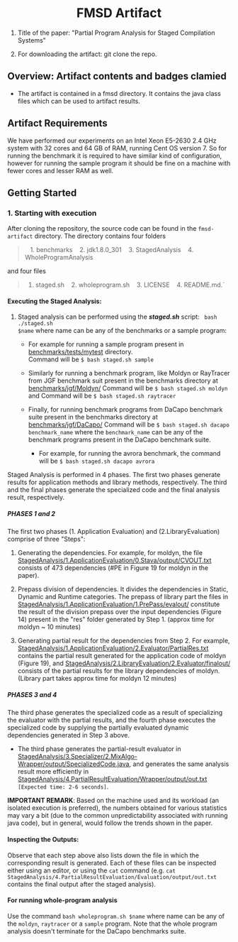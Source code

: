 
## <h1 align="center"> FMSD Artifact

1. Title of the paper: "Partial Program Analysis for Staged
Compilation Systems"

2. For downloading the artifact: git clone the repo.

## Overview: Artifact contents and badges clamied

* The artifact is contained in a fmsd directory. It contains the java class files which can be used to artifact results.

  
## Artifact Requirements

We have performed our experiments on an Intel Xeon E5-2630 2.4 GHz system with 32 cores and 64 GB of RAM, running Cent OS version 7.
So for running the benchmark it is required to have similar kind of configuration, however for running the sample program it should be fine on a machine with fewer cores and lesser RAM as well.

## Getting Started

###	 1. Starting with execution 

After cloning the repository, the source code can be found in the `fmsd-artifact` directory. The directory contains four folders 
> &nbsp;&nbsp; 1. benchmarks   &nbsp;&nbsp; 2. jdk1.8.0_301 &nbsp;&nbsp; 3. StagedAnalysis &nbsp;&nbsp; 4. WholeProgramAnalysis

and four files 
> 1. staged.sh &nbsp;&nbsp; 2. wholeprogram.sh &nbsp;&nbsp; 3. LICENSE &nbsp;&nbsp; 4. README.md.` 

#### Executing the Staged Analysis:

1. Staged analysis can be performed using the ***staged.sh*** script:
	  <code> bash ./staged.sh $name</code> where name can be any of the benchmarks or a sample program:

   * For example for running a sample program present in [benchmarks/tests/mytest](benchmarks/tests/mytest) directory.  
	Command will be `$ bash staged.sh sample`

   * Similarly for running a benchmark program, like Moldyn or RayTracer from JGF benchmark suit present in the benchmarks directory at [benchmarks/jgf/Moldyn/](benchmarks/jgf/Moldyn/)
    Command will be `$ bash staged.sh moldyn` and Command will be `$ bash staged.sh raytracer`

   * Finally, for running benchmark programs from DaCapo benchmark suite present in the benchmarks directory at [benchmarks/jgf/DaCapo/](benchmarks/dacapo/)
	 Command will be `$ bash staged.sh dacapo benchmark_name` where the `benchmark_name` can be any of the benchmark programs present in the DaCapo benchmark suite.
     * For example, for running the avrora benchmark, the command will be `$ bash staged.sh dacapo avrora`
   
Staged Analysis is performed in 4 phases. The first two phases generate results for application methods and library methods, respectively. The third and the final phases generate the specialized code and the final analysis result, respectively.

##### PHASES 1 and 2 

The first two phases (1. Application Evaluation) and (2.LibraryEvaluation) comprise of three "Steps":

1. Generating the dependencies. For example, for moldyn, the file [StagedAnalysis/1.ApplicationEvaluation/0.Stava/output/CVOUT.txt](StagedAnalysis/1.ApplicationEvaluation/0.Stava/scripts/CVOUT.txt) consists of 473 dependencies (#PE in Figure 19 for moldyn in the paper). 
        
2. Prepass division of dependencies. It divides the dependencies in Static, Dynamic and Runtime categories. The prepass of library part the files in [StagedAnalysis/1.ApplicationEvaluation/1.PrePass/evalout/](StagedAnalysis/2.LibraryEvaluation/1.PrePass/evalout/) constitute the result of the division prepass over the input dependencies (Figure 14) present in the "res" folder generated by Step 1. (approx time for moldyn ~ 10 minutes)
        
3. Generating partial result for the dependencies from Step 2. For example, [StagedAnalysis/1.ApplicationEvaluation/2.Evaluator/PartialRes.txt](StagedAnalysis/1.ApplicationEvaluation/2.Evaluator/PartialRes.txt) contains the partial result generated for the application code of moldyn (Figure 19), and [StagedAnalysis/2.LibraryEvaluation/2.Evaluator/finalout/](StagedAnalysis/2.LibraryEvaluation/2.Evaluator/finalout/) consists of the partial results for the library dependencies of moldyn. (Library part takes approx time for moldyn 12 minutes)

##### PHASES 3 and 4 

The third phase generates the specialized code as a result of specializing the evaluator with the partial results, and the fourth phase executes the specialized code by supplying the partially evaluated dynamic dependencies generated in Step 3 above.
        
- The third phase generates the partial-result evaluator in [StagedAnalysis/3.Specializer/2.MixAlgo-Wrapper/output/SpecializedCode.java](StagedAnalysis/3.Specializer/2.MixAlgo-Wrapper/output/SpecializedCode.java), and generates the same analysis result more efficiently in [StagedAnalysis/4.PartialResultEvaluation/Wrapper/output/out.txt](StagedAnalysis/4.PartialResultEvaluation/Wrapper/output/out.txt) `[Expected time: 2-6 seconds]`.

**IMPORTANT REMARK**: Based on the machine used and its workload (an isolated execution is preferred), the numbers obtained for various statistics may vary a bit (due to the common unpredictability associated with running java code), but in general, would follow the trends shown in the paper.

#### Inspecting the Outputs:

Observe that each step above also lists down the file in which the corresponding result is generated. Each of these files can be inspected either using an editor, or using the `cat` command (e.g. `cat StagedAnalysis/4.PartialResultEvaluation/Evaluation/output/out.txt` contains the final output after the staged analysis).

#### For running whole-program analysis
Use the command `bash wholeprogram.sh $name` where name can be any of the `moldyn`, `raytracer` or a `sample` program. Note that the whole program analysis doesn't terminate for the DaCapo benchmarks suite.

